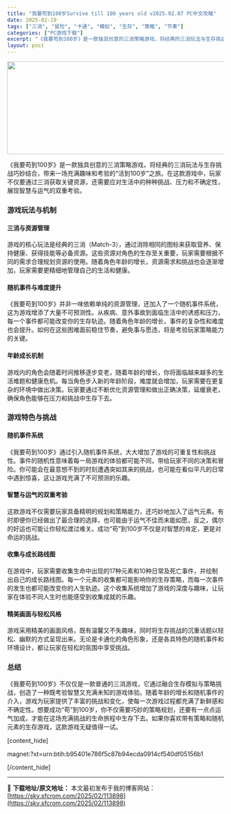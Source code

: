 ```yaml
---
title: "我要苟到100岁Survive till 100 years old v2025.02.07 PC中文攻略"
date: 2025-02-19
tags: ["三消", "冒险", "卡通", "模拟", "生存", "策略", "节奏"]
categories: ["PC游戏下载"]
excerpt: "《我要苟到100岁》是一款独具创意的三消策略游戏，将经典的三消玩法与生存挑战巧妙结合，带来一场充满趣味和考验的“活到100岁”之旅。在这款游戏中，玩家不仅要通过三消获取关键资源，还需要应对生活中的种种挑战、压力和不确定性，展现智慧与运气的双重考验。 游戏玩法与机制 三消与资源管理 游戏的核心玩法是经&hellip;"
layout: post
---
```


<img class="aligncenter size-full wp-image-113899" src="https://sky.sfcrom.com/wp-content/uploads/2025/02/2025021902235596.webp" alt="" width="660" height="215" />

《我要苟到100岁》是一款独具创意的三消策略游戏，将经典的三消玩法与生存挑战巧妙结合，带来一场充满趣味和考验的“活到100岁”之旅。在这款游戏中，玩家不仅要通过三消获取关键资源，还需要应对生活中的种种挑战、压力和不确定性，展现智慧与运气的双重考验。
<h3>游戏玩法与机制</h3>
<h4>三消与资源管理</h4>
游戏的核心玩法是经典的三消（Match-3），通过消除相同的图标来获取营养、保持健康、获得技能等必备资源。这些资源对角色的生存至关重要，玩家需要根据不同的需求合理规划资源的使用。随着角色年龄的增长，资源需求和挑战也会逐渐增加，玩家需要更精细地管理自己的生活和健康。
<h4>随机事件与难度提升</h4>
《我要苟到100岁》并非一味依赖单纯的资源管理，还加入了一个随机事件系统，这为游戏增添了大量不可预测性。从疾病、意外事故到面临生活中的诱惑和压力，每一个事件都可能改变你的生存轨迹。随着角色年龄的增长，事件的复杂性和难度也会提升。如何在这些困难面前稳住节奏，避免事与愿违，将是考验玩家策略能力的关键。
<h4>年龄成长机制</h4>
游戏内的角色会随着时间推移逐步变老，随着年龄的增长，你将面临越来越多的生活难题和健康危机。每当角色步入新的年龄阶段，难度就会增加，玩家需要在更复杂的环境中做出决策。玩家要通过不断优化资源管理和做出正确决策，延缓衰老，确保角色能够在压力和挑战中生存下去。
<h3>游戏特色与挑战</h3>
<h4>随机事件系统</h4>
《我要苟到100岁》通过引入随机事件系统，大大增加了游戏的可重复性和挑战性。事件的随机性意味着每一局游戏的体验都可能不同，带给玩家不同的决策和冒险。你可能会在最意想不到的时刻遭遇突如其来的挑战，也可能在看似平凡的日常中遇到惊喜，这让游戏充满了不可预测的乐趣。
<h4>智慧与运气的双重考验</h4>
这款游戏不仅需要玩家具备精明的规划和策略能力，还巧妙地加入了运气元素。有时即便你已经做出了最合理的选择，也可能由于运气不佳而未能如愿，反之，偶尔的好运也可能让你轻松渡过难关。成功“苟”到100岁不仅是对智慧的肯定，更是对命运的挑战。
<h4>收集与成长路线图</h4>
在游戏中，玩家需要收集生命中出现的17种元素和10种日常及死亡事件，并绘制出自己的成长路线图。每一个元素的收集都可能影响你的生存策略，而每一次事件的发生也都可能改变你的人生轨迹。这个收集系统增加了游戏的深度与趣味，让玩家在体验不同人生时也能感受到收集成就的乐趣。
<h4>精美画面与轻松风格</h4>
游戏采用精美的画面风格，既有温馨又不失趣味，同时将生存挑战的沉重话题以轻松、幽默的方式呈现出来。无论是卡通化的角色形象，还是各具特色的随机事件和环境设计，都让玩家在轻松的氛围中享受挑战。
<h3>总结</h3>
《我要苟到100岁》不仅仅是一款普通的三消游戏，它通过融合生存模拟与策略挑战，创造了一种既考验智慧又充满未知的游戏体验。随着年龄的增长和随机事件的介入，游戏为玩家提供了丰富的挑战和变化，使每一次游戏过程都充满了新鲜感和不确定性。想要成功“苟”到100岁，你不仅需要巧妙的策略规划，还要有一点点运气加成，才能在这场充满挑战的生命旅程中生存下去。如果你喜欢带有策略和随机元素的生存游戏，这款游戏无疑值得一试。

[content_hide]

magnet:?xt=urn:btih:b95401e786f5c87b94ecda0914cf540df05156b1

[/content_hide]

---
📖 **下载地址/原文地址：** 本文最初发布于我的博客网站：[https://sky.sfcrom.com/2025/02/113898](https://sky.sfcrom.com/2025/02/113898)
